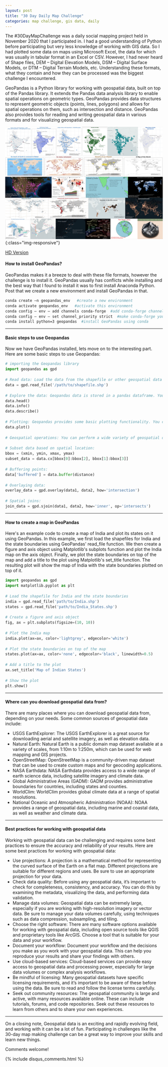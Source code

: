 ```yaml
---
layout: post
title: "30 Day Daily Map Challenge"
categories: map challenge, gis data, daily
---
```

The #30DayMapChallenge was a daily social mapping project held in November 2020 that I participated in. I had a good understanding of Python before participating but very less knowledge of working with GIS data. So I had plotted some data on maps using Microsoft Excel, the data for which was usually in tabular format in an Excel or CSV. However, I had never heard of Shape files, DEM – Digital Elevation Models, DSM – Digital Surface Models, or DTM – Digital Terrain Models, etc. Understanding these formats, what they contain and how they can be processed was the biggest challenge I encountered. 

GeoPandas is a Python library for working with geospatial data, built on top of the Pandas library. It extends the Pandas data analysis library to enable spatial operations on geometric types. GeoPandas provides data structures to represent geometric objects (points, lines, polygons) and allows for spatial operations on them, such as intersection and distance. GeoPandas also provides tools for reading and writing geospatial data in various formats and for visualizing geospatial data.

![maps-combined](/images/competitions/2020-11-Maps-Combined2.jpg){:class="img-responsive"}

[HD Version](/images/competitions/2020-11-Maps-Combined.png)


#### How to install GeoPandas?
GeoPandas makes it a breeze to deal with these file formats, however the challenge is to install it. GeoPandas usually has conflicts while installing and the best way that I found to install it was to first install Anaconda Python. Post that we create a new environment and install GeoPandas in that. 

```bash
conda create –n geopandas_env   #create a new environment
conda activate geopandas_env   #activate this environment
conda config — env — add channels conda-forge  #add conda-forge channel to your environment
conda config — env — set channel_priority strict  #make conda-forge your first priority to install any package so that dependent package won’t conflict
conda install python=3 geopandas  #install GeoPandas using conda
```

---

#### Basic steps to use Geopandas
Now we have GeoPandas installed, lets move on to the interesting part. Here are some basic steps to use Geopandas:

```python
# importing the Geopandas library
import geopandas as gpd

# Read data: Load the data from the shapefile or other geospatial data sources. You can use the following command to read shapefiles:
data = gpd.read_file('/path/to/shapefile.shp')

# Explore the data: Geopandas data is stored in a pandas dataframe. You can explore the data using the same commands you would use for any pandas dataframe, for example:
data.head()
data.info()
data.describe()

# Plotting: Geopandas provides some basic plotting functionality. You can plot the data using the following command:
data.plot()

# Geospatial operations: You can perform a wide variety of geospatial operations on the data using Geopandas. Here are some examples:

# Subset data based on spatial location:
bbox = (xmin, ymin, xmax, ymax)
subset_data = data.cx[bbox[0]:bbox[2], bbox[1]:bbox[3]]

# Buffering points:
data['buffered'] = data.buffer(distance)

# Overlaying data:
overlay_data = gpd.overlay(data1, data2, how='intersection')

# Spatial joins:
join_data = gpd.sjoin(data1, data2, how='inner', op='intersects')
```

---

#### How to create a map in GeoPandas
Here's an example code to create a map of India and plot its states on it using GeoPandas. In this example, we first load the shapefiles for India and the state boundaries using GeoPandas' read_file function. We then create a figure and axis object using Matplotlib's subplots function and plot the India map on the axis object. Finally, we plot the state boundaries on top of the map and add a title to the plot using Matplotlib's set_title function. The resulting plot will show the map of India with the state boundaries plotted on top of it.

```python
import geopandas as gpd
import matplotlib.pyplot as plt

# Load the shapefile for India and the state boundaries
india = gpd.read_file('path/to/India.shp')
states = gpd.read_file('path/to/India_States.shp')

# Create a figure and axis object
fig, ax = plt.subplots(figsize=(10, 10))

# Plot the India map
india.plot(ax=ax, color='lightgrey', edgecolor='white')

# Plot the state boundaries on top of the map
states.plot(ax=ax, color='none', edgecolor='black', linewidth=0.5)

# Add a title to the plot
ax.set_title('Map of Indian States')

# Show the plot
plt.show()
```

---

#### Where can you download geospatial data from?
There are many places where you can download geospatial data from, depending on your needs. Some common sources of geospatial data include:
- USGS EarthExplorer: The USGS EarthExplorer is a great source for downloading aerial and satellite imagery, as well as elevation data.
- Natural Earth: Natural Earth is a public domain map dataset available at a variety of scales, from 1:10m to 1:250m, which can be used for web mapping and GIS projects.
- OpenStreetMap: OpenStreetMap is a community-driven map dataset that can be used to create custom maps and for geocoding applications.
- NASA Earthdata: NASA Earthdata provides access to a wide range of earth science data, including satellite imagery and climate data.
- Global Administrative Areas (GADM): GADM provides administrative boundaries for countries, including states and counties.
- WorldClim: WorldClim provides global climate data at a range of spatial resolutions.
- National Oceanic and Atmospheric Administration (NOAA): NOAA provides a range of geospatial data, including marine and coastal data, as well as weather and climate data.

---

#### Best practices for working with geospatial data 
Working with geospatial data can be challenging and requires some best practices to ensure the accuracy and reliability of your results. Here are some best practices for working with geospatial data:
- Use projections: A projection is a mathematical method for representing the curved surface of the Earth on a flat map. Different projections are suitable for different regions and uses. Be sure to use an appropriate projection for your data.
- Check data quality: Before using any geospatial data, it’s important to check for completeness, consistency, and accuracy. You can do this by examining the metadata, visualizing the data, and performing data validation.
- Manage data volumes: Geospatial data can be extremely large, especially if you are working with high-resolution imagery or vector data. Be sure to manage your data volumes carefully, using techniques such as data compression, subsampling, and tiling.
- Choose the right software: There are many software options available for working with geospatial data, including open source tools like QGIS and proprietary tools like ArcGIS. Choose a tool that is suitable for your data and your workflow.
- Document your workflow: Document your workflow and the decisions you make as you work with your geospatial data. This can help you reproduce your results and share your findings with others.
- Use cloud-based services: Cloud-based services can provide easy access to geospatial data and processing power, especially for large data volumes or complex analysis workflows.
- Be mindful of licensing: Many geospatial datasets have specific licensing requirements, and it’s important to be aware of these before using the data. Be sure to read and follow the license terms carefully.
- Seek out community resources: The geospatial community is large and active, with many resources available online. These can include tutorials, forums, and code repositories. Seek out these resources to learn from others and to share your own experiences.

---

On a closing note, Geospatial data is an exciting and rapidly evolving field, and working with it can be a lot of fun. Participating in challenges like the 30-day map making challenge can be a great way to improve your skills and learn new things. 

Comments welcome!

{% include disqus_comments.html %}
